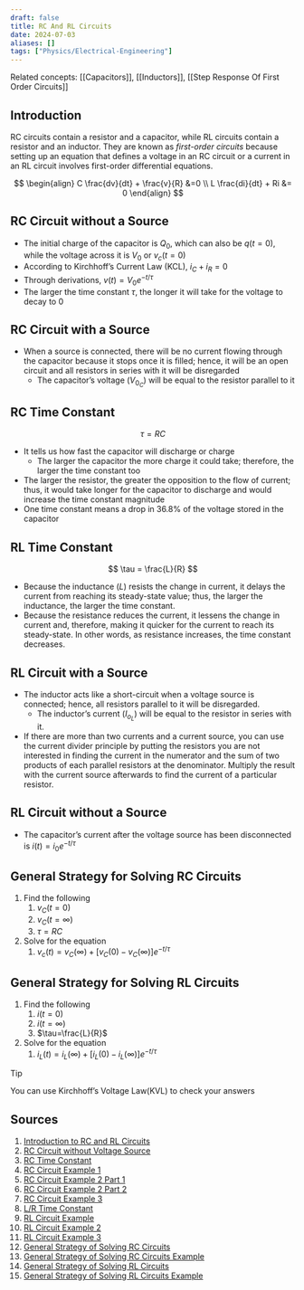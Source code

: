 ```yaml
---
draft: false
title: RC And RL Circuits
date: 2024-07-03
aliases: []
tags: ["Physics/Electrical-Engineering"]
---
```


Related concepts: [[Capacitors]], [[Inductors]], [[Step Response Of First Order Circuits]]

## Introduction

RC circuits contain a resistor and a capacitor, while RL circuits contain a resistor and an inductor. They are known as *first-order circuits* because setting up an equation that defines a voltage in an RC circuit or a current in an RL circuit involves first-order differential equations.

$$
\begin{align}
C \frac{dv}{dt} + \frac{v}{R} &=0 \\
L \frac{di}{dt} + Ri &= 0
\end{align}
$$

## RC Circuit without a Source

- The initial charge of the capacitor is $Q_{0}$, which can also be $q(t=0)$, while the voltage across it is $V_{0}$ or $v_{c}(t=0)$
- According to Kirchhoff’s Current Law (KCL), $i_{C}+i_{R}=0$
- Through derivations, $v(t)=V_{0}e^{-t/\tau}$
- The larger the time constant $\tau$, the longer it will take for the voltage to decay to 0

## RC Circuit with a Source

- When a source is connected, there will be no current flowing through the capacitor because it stops once it is filled; hence, it will be an open circuit and all resistors in series with it will be disregarded
	- The capacitor’s voltage ($V_{0_{C}}$) will be equal to the resistor parallel to it

## RC Time Constant

$$
\tau = RC
$$

- It tells us how fast the capacitor will discharge or charge
	- The larger the capacitor the more charge it could take; therefore, the larger the time constant too
- The larger the resistor, the greater the opposition to the flow of current; thus, it would take longer for the capacitor to discharge and would increase the time constant magnitude
- One time constant means a drop in 36.8% of the voltage stored in the capacitor

## RL Time Constant

$$
\tau = \frac{L}{R}
$$

 - Because the inductance ($L$) resists the change in current, it delays the current from reaching its steady-state value; thus, the larger the inductance, the larger the time constant.
 - Because the resistance reduces the current, it lessens the change in current and, therefore, making it quicker for the current to reach its steady-state. In other words, as resistance increases, the time constant decreases.

## RL Circuit with a Source

- The inductor acts like a short-circuit when a voltage source is connected; hence, all resistors parallel to it will be disregarded.
	- The inductor’s current ($I_{o_{L}}$) will be equal to the resistor in series with it.
- If there are more than two currents and a current source, you can use the current divider principle by putting the resistors you are not interested in finding the current in the numerator and the sum of two products of each parallel resistors at the denominator. Multiply the result with the current source afterwards to find the current of a particular resistor.

## RL Circuit without a Source

- The capacitor’s current after the voltage source has been disconnected is $i(t)=i_{0}e^{-t/\tau}$

## General Strategy for Solving RC Circuits

1. Find the following
	1. $v_{C}(t=0)$
	2. $v_{C}(t=\infty)$
	3. $\tau=RC$
2. Solve for the equation
	1. $v_{c}(t)=v_{C}(\infty)+[v_{C}(0)-v_{C}(\infty)]e^{-t/\tau}$

## General Strategy for Solving RL Circuits

1. Find the following
	1. $i(t=0)$
	2. $i(t=\infty)$
	3. $\tau=\frac{L}{R}$
2. Solve for the equation
	1. $i_{L}(t)=i_{L}(\infty)+[i_{L}(0)-i_{L}(\infty)]e^{-t/\tau}$

> [!TIP]
> You can use Kirchhoff’s Voltage Law(KVL) to check your answers

## Sources

1. [Introduction to RC and RL Circuits](https://youtu.be/uXuuJOdQoO4)
2. [RC Circuit without Voltage Source](https://youtu.be/i-4S3nYiF9Y)
3. [RC Time Constant](https://youtu.be/GXUzJ3a4Dpk)
4. [RC Circuit Example 1](https://youtu.be/j-2gxZ0svgQ)
5. [RC Circuit Example 2 Part 1](https://youtu.be/8JzYj1p6vOQ)
6. [RC Circuit Example 2 Part 2](https://youtu.be/BMX3iYSxoAQ)
7. [RC Circuit Example 3](https://youtu.be/K4PaoIKAvX0)
8. [L/R Time Constant](https://youtu.be/dekDAFiRFsk)
9. [RL Circuit Example](https://youtu.be/mGINjDi3c_Q)
10. [RL Circuit Example 2](https://youtu.be/pd8cEL8hhi8)
11. [RL Circuit Example 3](https://youtu.be/lR9iR9u2bRE)
12. [General Strategy of Solving RC Circuits](https://youtu.be/N0vcIGaXsn4)
13. [General Strategy of Solving RC Circuits Example](https://youtu.be/j-1fh9R37fY)
14. [General Strategy of Solving RL Circuits](https://youtu.be/ZYrO0I35mho)
15. [General Strategy of Solving RL Circuits Example](https://youtu.be/NQQxDu-c_h0)
